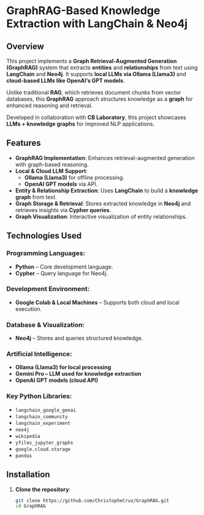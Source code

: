 # GraphRAG-Based Knowledge Extraction with LangChain & Neo4j  

## Overview  

This project implements a **Graph Retrieval-Augmented Generation (GraphRAG)** system that extracts **entities** and **relationships** from text using **LangChain** and **Neo4j**. It supports **local LLMs via Ollama (Llama3)** and **cloud-based LLMs like OpenAI’s GPT models**.  

Unlike traditional **RAG**, which retrieves document chunks from vector databases, this **GraphRAG** approach structures knowledge as a **graph** for enhanced reasoning and retrieval.  

Developed in collaboration with **CB Laboratory**, this project showcases **LLMs + knowledge graphs** for improved NLP applications.  

## Features  

- **GraphRAG Implementation**: Enhances retrieval-augmented generation with graph-based reasoning.  
- **Local & Cloud LLM Support**:  
  - **Ollama (Llama3)** for offline processing.  
  - **OpenAI GPT models** via API.  
- **Entity & Relationship Extraction**: Uses **LangChain** to build a **knowledge graph** from text.  
- **Graph Storage & Retrieval**: Stores extracted knowledge in **Neo4j** and retrieves insights via **Cypher queries**.  
- **Graph Visualization**: Interactive visualization of entity relationships.  

## Technologies Used  

### Programming Languages:  
- **Python** – Core development language.  
- **Cypher** – Query language for Neo4j.  

### Development Environment:  
- **Google Colab & Local Machines** – Supports both cloud and local execution.  

### Database & Visualization:  
- **Neo4j** – Stores and queries structured knowledge.  

### Artificial Intelligence:  
- **Ollama (Llama3) for local processing**
-  **Gemini Pro – LLM used for knowledge extraction**
- **OpenAI GPT models (cloud API)**  

### Key Python Libraries:  
- `langchain_google_genai`  
- `langchain_community`  
- `langchain_experiment`  
- `neo4j`  
- `wikipedia`  
- `yfiles_jupyter_graphs`  
- `google.cloud.storage`  
- `pandas`  

## Installation  

1. **Clone the repository**:  
   ```sh
   git clone https://github.com/ChristopheCruz/GraphRAG.git
   cd GraphRAG
